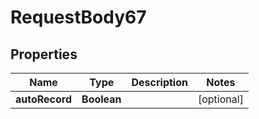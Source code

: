 

# RequestBody67


## Properties

| Name | Type | Description | Notes |
|------------ | ------------- | ------------- | -------------|
|**autoRecord** | **Boolean** |  |  [optional] |



